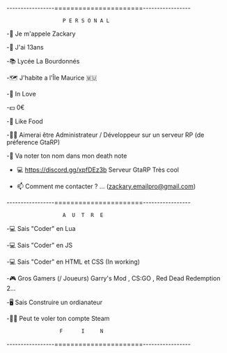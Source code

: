 -----------------======================-----------------
                    
                    
                      P E R S O N A L

-👤 Je m'appele Zackary

-👤 J'ai 13ans

-📚 Lycée La Bourdonnés 

-🗺️ J'habite a l'Île Maurice 🇲🇺

-💖 In Love

-💵 0€ 

-🍔 Like Food 

-🦸‍♂️ Aimerai être Administrateur / Développeur sur un serveur RP (de préference GtaRP)

-📓 Va noter ton nom dans mon death note

- 💻 https://discord.gg/xpfDEz3b Serveur GtaRP Très cool 

- 📫 Comment me contacter ? ... (zackary.emailpro@gmail.com)


-----------------======================-----------------


                      A  U  T  R  E  

-💻 Sais "Coder" en Lua 

-💻 Sais "Coder" en JS

-💻 Sais "Coder" en HTML et CSS (In working)

-🎮 Gros Gamers (/ Joueurs) Garry's Mod , CS:GO , Red Dead Redemption 2...

-🖥️ Sais Construire un ordianateur 

-👨‍💻 Peut te voler ton compte Steam 



                     F      I     N

-----------------======================-----------------
